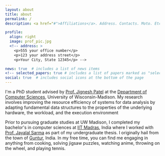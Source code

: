 ```yaml
---
layout: about
title: about
permalink: /
description: <a href="#">Affiliations</a>. Address. Contacts. Moto. Etc.

profile:
  align: right
  image: prof_pic.jpg
  <!-- address: >
    <p>555 your office number</p>
    <p>123 your address street</p>
    <p>Your City, State 12345</p> -->

news: true  # includes a list of news items
<!-- selected_papers: true # includes a list of papers marked as "selected={true}" -->
social: true  # includes social icons at the bottom of the page
---
```


I'm a PhD student advised by <a href="http://pages.cs.wisc.edu/~jignesh/" target="_blank">Prof. Jignesh Patel</a> at the <a href="https://www.cs.wisc.edu/" target="_blank">Department of Computer Sciences</a>, University of Wisconsin-Madison. My research involves improving the resource efficiency of systems for data analysis by adapting fundamental data structures to the properties of the underlying hardware, the workload, and the execution environment

<!-- My research uses novel techniques to make database systems adaptive to workload properties, the execution environment, and modern storage devices.  -->

<!-- My research uses techniques from (but not limited to) machine learning to make database systems adaptive to workload properties, the execution environment (the cloud for instance), and hardware technologies such as <a href="https://en.wikipedia.org/wiki/Solid-state_drive" target="_blank">solid state drives</a>. -->

Prior to pursuing graduate studies at UW Madison, I completed my bachelor's in computer sciences at <a href="https://www.cse.iitm.ac.in/" target="_blank">IIT Madras</a>, India where I worked with <a href="http://www.cse.iitm.ac.in/~jayalal/" target="_blank">Prof. Jayalal Sarma</a> as part of my undergraduate thesis. I originally hail from the town of <a href="https://en.wikipedia.org/wiki/Guntur" target="_blank">Guntur</a>, India. In my free time, you can find me engaging in anything from cooking, solving jigsaw puzzles, watching anime, throwing on the wheel, and playing tennis.
